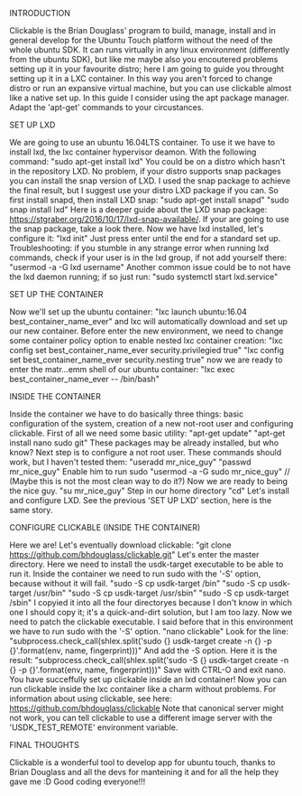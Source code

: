 INTRODUCTION

Clickable is the Brian Douglass' program to build, manage, install and in general develop for the Ubuntu Touch platform without the need of the whole ubuntu SDK.
It can runs virtually in any linux environment (differently from the ubuntu SDK), but like me maybe also you encoutered problems setting up it in your favourite distro; here I am going to guide you throught setting up it in a LXC container.
In this way you aren't forced to change distro or run an expansive virtual machine, but you can use clickable almost like a native set up.
In this guide I consider using the apt package manager. Adapt the 'apt-get' commands to your circustances.

SET UP LXD

We are going to use an ubuntu 16.04LTS container. To use it we have to install lxd, the lxc container hypervisor deamon. With the following command:
"sudo apt-get install lxd"
You could be on a distro which hasn't in the repository LXD. No problem, if your distro supports snap packages you can install the snap version of LXD.
I used the snap package to achieve the final result, but I suggest use your distro LXD package if you can. So first install snapd, then install LXD snap:
"sudo apt-get install snapd"
"sudo snap install lxd"
Here is a deeper guide about the LXD snap package: https://stgraber.org/2016/10/17/lxd-snap-available/. If your are going to use the snap package, take a look there.
Now we have lxd installed, let's configure it:
"lxd init"
Just press enter until the end for a standard set up.
Troubleshooting:
if you stumble in any strange error when running lxd commands, check if your user is in the lxd group, if not add yourself there:
"usermod -a -G lxd username"
Another common issue could be to not have the lxd daemon running; if so just run:
"sudo systemctl start lxd.service"

SET UP THE CONTAINER

Now we'll set up the ubuntu container:
"lxc launch ubuntu:16.04 best_container_name_ever"
and lxc will automatically download and set up our new container.
Before enter the new environment, we need to change some container policy option to enable nested lxc container creation:
"lxc config set best_container_name_ever security.privilegied true"
"lxc config set best_container_name_ever security.nesting true"
now we are ready to enter the matr...emm shell of our ubuntu container:
"lxc exec best_container_name_ever -- /bin/bash"

INSIDE THE CONTAINER

Inside the container we have to do basically three things: basic configuration of the system, creation of a new not-root user and configuring clickable.
First of all we need some basic utility:
"apt-get update"
"apt-get install nano sudo git"
These packages may be already installed, but who know?
Next step is to configure a not root user. These commands should work, but I haven't tested them:
"useradd mr_nice_guy"
"passwd mr_nice_guy"
Enable him to run sudo
"usermod -a -G sudo mr_nice_guy" // (Maybe this is not the most clean way to do it?)
Now we are ready to being the nice guy.
"su mr_nice_guy"
Step in our home directory
"cd"
Let's install and configure LXD. See the previous 'SET UP LXD' section, here is the same story.

CONFIGURE CLICKABLE (INSIDE THE CONTAINER)

Here we are! Let's eventually download clickable:
"git clone https://github.com/bhdouglass/clickable.git"
Let's enter the master directory. Here we need to install the usdk-target executable to be able to run it.
Inside the container we need to run sudo with the '-S' option, because without it will fail.
"sudo -S cp usdk-target /bin"
"sudo -S cp usdk-target /usr/bin"
"sudo -S cp usdk-target /usr/sbin"
"sudo -S cp usdk-target /sbin"
I copyied it into all the four directoryes because I don't know in which one I should copy it; it's a quick-and-dirt solution, but I am too lazy.
Now we need to patch the clickable executable. I said before that in this environment we have to run sudo with the '-S' option.
"nano clickable"
Look for the line:
"subprocess.check_call(shlex.split('sudo {} usdk-target create -n {} -p {}'.format(env, name, fingerprint)))"
And add the -S option. Here it is the result:
"subprocess.check_call(shlex.split('sudo -S {} usdk-target create -n {} -p {}'.format(env, name, fingerprint)))"
Save with CTRL-O and exit nano.
You have succeffully set up clickable inside an lxd container!
Now you can run clickable inside the lxc container like a charm without problems.
For information about using clickable, see here: https://github.com/bhdouglass/clickable
Note that canonical server might not work, you can tell clickable to use a different image server with the 'USDK_TEST_REMOTE' environment variable.

FINAL THOUGHTS

Clickable is a wonderful tool to develop app for ubuntu touch, thanks to Brian Douglass and all the devs for manteining it and for all the help they gave me :D
Good coding everyone!!!